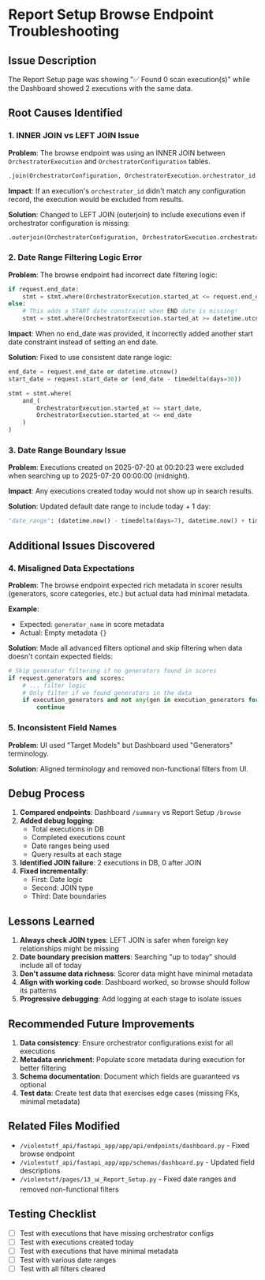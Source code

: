 # Report Setup Browse Endpoint Troubleshooting

## Issue Description
The Report Setup page was showing "✅ Found 0 scan execution(s)" while the Dashboard showed 2 executions with the same data.

## Root Causes Identified

### 1. INNER JOIN vs LEFT JOIN Issue
**Problem**: The browse endpoint was using an INNER JOIN between `OrchestratorExecution` and `OrchestratorConfiguration` tables.
```python
.join(OrchestratorConfiguration, OrchestratorExecution.orchestrator_id == OrchestratorConfiguration.id)
```

**Impact**: If an execution's `orchestrator_id` didn't match any configuration record, the execution would be excluded from results.

**Solution**: Changed to LEFT JOIN (outerjoin) to include executions even if orchestrator configuration is missing:
```python
.outerjoin(OrchestratorConfiguration, OrchestratorExecution.orchestrator_id == OrchestratorConfiguration.id)
```

### 2. Date Range Filtering Logic Error
**Problem**: The browse endpoint had incorrect date filtering logic:
```python
if request.end_date:
    stmt = stmt.where(OrchestratorExecution.started_at <= request.end_date)
else:
    # This adds a START date constraint when END date is missing!
    stmt = stmt.where(OrchestratorExecution.started_at >= datetime.utcnow() - timedelta(days=30))
```

**Impact**: When no end_date was provided, it incorrectly added another start date constraint instead of setting an end date.

**Solution**: Fixed to use consistent date range logic:
```python
end_date = request.end_date or datetime.utcnow()
start_date = request.start_date or (end_date - timedelta(days=30))

stmt = stmt.where(
    and_(
        OrchestratorExecution.started_at >= start_date,
        OrchestratorExecution.started_at <= end_date
    )
)
```

### 3. Date Range Boundary Issue
**Problem**: Executions created on 2025-07-20 at 00:20:23 were excluded when searching up to 2025-07-20 00:00:00 (midnight).

**Impact**: Any executions created today would not show up in search results.

**Solution**: Updated default date range to include today + 1 day:
```python
"date_range": (datetime.now() - timedelta(days=7), datetime.now() + timedelta(days=1))
```

## Additional Issues Discovered

### 4. Misaligned Data Expectations
**Problem**: The browse endpoint expected rich metadata in scorer results (generators, score categories, etc.) but actual data had minimal metadata.

**Example**: 
- Expected: `generator_name` in score metadata
- Actual: Empty metadata `{}`

**Solution**: Made all advanced filters optional and skip filtering when data doesn't contain expected fields:
```python
# Skip generator filtering if no generators found in scores
if request.generators and scores:
    # ... filter logic
    # Only filter if we found generators in the data
    if execution_generators and not any(gen in execution_generators for gen in request.generators):
        continue
```

### 5. Inconsistent Field Names
**Problem**: UI used "Target Models" but Dashboard used "Generators" terminology.

**Solution**: Aligned terminology and removed non-functional filters from UI.

## Debug Process

1. **Compared endpoints**: Dashboard `/summary` vs Report Setup `/browse`
2. **Added debug logging**: 
   - Total executions in DB
   - Completed executions count
   - Date ranges being used
   - Query results at each stage
3. **Identified JOIN failure**: 2 executions in DB, 0 after JOIN
4. **Fixed incrementally**: 
   - First: Date logic
   - Second: JOIN type
   - Third: Date boundaries

## Lessons Learned

1. **Always check JOIN types**: LEFT JOIN is safer when foreign key relationships might be missing
2. **Date boundary precision matters**: Searching "up to today" should include all of today
3. **Don't assume data richness**: Scorer data might have minimal metadata
4. **Align with working code**: Dashboard worked, so browse should follow its patterns
5. **Progressive debugging**: Add logging at each stage to isolate issues

## Recommended Future Improvements

1. **Data consistency**: Ensure orchestrator configurations exist for all executions
2. **Metadata enrichment**: Populate score metadata during execution for better filtering
3. **Schema documentation**: Document which fields are guaranteed vs optional
4. **Test data**: Create test data that exercises edge cases (missing FKs, minimal metadata)

## Related Files Modified

- `/violentutf_api/fastapi_app/app/api/endpoints/dashboard.py` - Fixed browse endpoint
- `/violentutf_api/fastapi_app/app/schemas/dashboard.py` - Updated field descriptions
- `/violentutf/pages/13_📊_Report_Setup.py` - Fixed date ranges and removed non-functional filters

## Testing Checklist

- [ ] Test with executions that have missing orchestrator configs
- [ ] Test with executions created today
- [ ] Test with executions that have minimal metadata
- [ ] Test with various date ranges
- [ ] Test with all filters cleared
